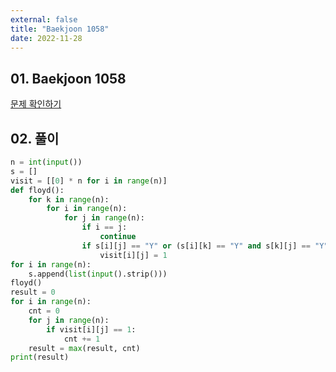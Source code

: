 ```yaml
---
external: false
title: "Baekjoon 1058"
date: 2022-11-28
---
```


## 01. Baekjoon 1058

[문제 확인하기](https://www.acmicpc.net/problem/1058)

## 02. 풀이

```Python
n = int(input())
s = []
visit = [[0] * n for i in range(n)]
def floyd():
    for k in range(n):
        for i in range(n):
            for j in range(n):
                if i == j:
                    continue
                if s[i][j] == "Y" or (s[i][k] == "Y" and s[k][j] == "Y"):
                    visit[i][j] = 1
for i in range(n):
    s.append(list(input().strip()))
floyd()
result = 0
for i in range(n):
    cnt = 0
    for j in range(n):
        if visit[i][j] == 1:
            cnt += 1
    result = max(result, cnt)
print(result)
```
